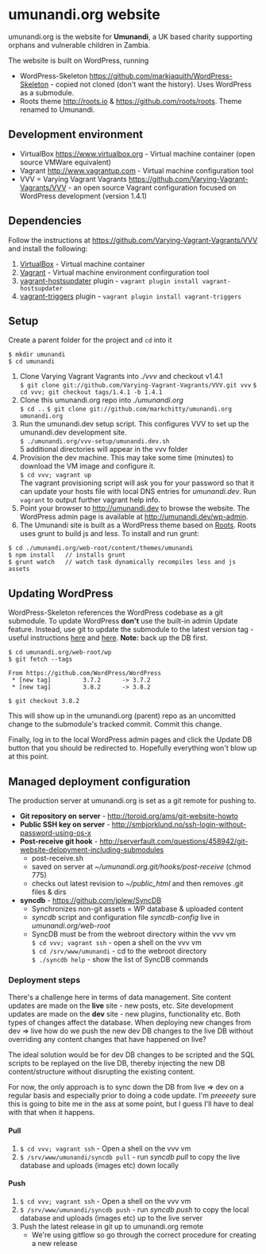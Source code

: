 # umunandi.org website

umunandi.org is the website for **Umunandi**, a UK based charity supporting orphans and vulnerable children in Zambia.

The website is built on WordPress, running

+ WordPress-Skeleton <https://github.com/markjaquith/WordPress-Skeleton> - copied not cloned (don't want the history). Uses WordPress as a submodule.
+ Roots theme <http://roots.io> & <https://github.com/roots/roots>. Theme renamed to Umunandi.

## Development environment

+ VirtualBox <https://www.virtualbox.org> - Virtual machine container (open source VMWare equivalent)
+ Vagrant <http://www.vagrantup.com> - Virtual machine configuration tool
+ VVV = Varying Vagrant Vagrants <https://github.com/Varying-Vagrant-Vagrants/VVV> - an open source Vagrant configuration focused on WordPress development (version 1.4.1)

## Dependencies

Follow the instructions at <https://github.com/Varying-Vagrant-Vagrants/VVV> and install the following:

1. [VirtualBox](https://www.virtualbox.org/wiki/Downloads) - Virtual machine container
1. [Vagrant](http://www.vagrantup.com) - Virtual machine environment confirguration tool
1. [vagrant-hostsupdater](https://github.com/cogitatio/vagrant-hostsupdater) plugin - `vagrant plugin install vagrant-hostsupdater`
1. [vagrant-triggers](https://github.com/emyl/vagrant-triggers) plugin - `vagrant plugin install vagrant-triggers`

## Setup

Create a parent folder for the project and `cd` into it

```
$ mkdir umunandi
$ cd umunandi
```

1. Clone Varying Vagrant Vagrants into *./vvv* and checkout v1.4.1  
`$ git clone git://github.com/Varying-Vagrant-Vagrants/VVV.git vvv`
`$ cd vvv; git checkout tags/1.4.1 -b 1.4.1`
1. Clone this umunandi.org repo into *./umunandi.org*  
`$ cd ..`
`$ git clone git://github.com/markchitty/umunandi.org umunandi.org`
1. Run the umunandi.dev setup script. This configures VVV to set up the umunandi.dev development site.  
`$ ./umunandi.org/vvv-setup/umunandi.dev.sh`  
5 additional directories will appear in the vvv folder
1. Provision the dev machine. This may take some time (minutes) to download the VM image and configure it.  
`$ cd vvv; vagrant up`  
The vagrant provisioning script will ask you for your password so that it can update your hosts file with local DNS entries for *umunandi.dev*. Run `vagrant` to output further vagrant help info.
1. Point your browser to <http://umunandi.dev> to browse the website. The WordPress admin page is available at <http://umunandi.dev/wp-admin>.
2. The Umunandi site is built as a WordPress theme based on [Roots](https://roots.io/). Roots uses grunt to build js and less. To install and run grunt:

```
$ cd ./umunandi.org/web-root/content/themes/umunandi
$ npm install   // installs grunt
$ grunt watch   // watch task dynamically recompiles less and js assets
```

## Updating WordPress
WordPress-Skeleton references the WordPress codebase as a git submodule. To update WordPress **don't** use the built-in admin Update feature. Instead, use git to update the submodule to the latest version tag - useful instructions [here](http://ryansechrest.com/2014/04/update-deploy-wordpress-git-submodule/) and [here](https://blog.sourcetreeapp.com/2012/02/01/using-submodules-and-subrepositories/). **Note:** back up the DB first.

```
$ cd umunandi.org/web-root/wp
$ git fetch --tags

From https://github.com/WordPress/WordPress
 * [new tag]         3.7.2      -> 3.7.2
 * [new tag]         3.8.2      -> 3.8.2

$ git checkout 3.8.2
```

This will show up in the umunandi.org (parent) repo as an uncomitted change to the submodule's tracked commit. Commit this change.

Finally, log in to the local WordPress admin pages and click the Update DB button that you should be redirected to. Hopefully everything won't blow up at this point.

## Managed deployment configuration

The production server at umunandi.org is set as a git remote for pushing to.

+ **Git repository on server** - <http://toroid.org/ams/git-website-howto>
+ **Public SSH key on server** - <http://smbjorklund.no/ssh-login-without-password-using-os-x>
+ **Post-receive git hook** - <http://serverfault.com/questions/458942/git-website-delopyment-including-submodules>
  - post-receive.sh
  - saved on server at *~/umunandi.org.git/hooks/post-receive* (chmod 775)
  - checks out latest revision to *~/public_html* and then removes .git files & dirs
+ **syncdb** - <https://github.com/jplew/SyncDB>
  - Synchronizes non-git assets = WP database & uploaded content
  - *syncdb* script and configuration file *syncdb-config* live in *umunandi.org/web-root*
  - SyncDB must be from the webroot directory within the vvv vm  
    `$ cd vvv; vagrant ssh` - open a shell on the vvv vm  
    `$ cd /srv/www/umunandi` - cd to the webroot directory  
    `$ ./syncdb help` - show the list of SyncDB commands

### Deployment steps

There's a challenge here in terms of data management. Site content updates are made on the **live** site - new posts, etc. Site development updates are made on the **dev** site - new plugins, functionality etc. Both types of changes affect the database. When deploying new changes from dev => live how do we push the new dev DB changes to the live DB without overriding any content changes that have happened on live?

The ideal solution would be for dev DB changes to be scripted and the SQL scripts to be replayed on the live DB, thereby injecting the new DB content/structure without disrupting the existing content.

For now, the only approach is to sync down the DB from live => dev on a regular basis and especially prior to doing a code update. I'm *preeeety* sure this is going to bite me in the ass at some point, but I guess I'll have to deal with that when it happens.

#### Pull

1. `$ cd vvv; vagrant ssh` - Open a shell on the vvv vm
2. `$ /srv/www/umunandi/syncdb pull` - run *syncdb pull* to copy the live database and uploads (images etc) down locally

#### Push

1. `$ cd vvv; vagrant ssh` - Open a shell on the vvv vm
2. `$ /srv/www/umunandi/syncdb push` - run *syncdb push* to copy the local database and uploads (images etc) up to the live server
3. Push the latest release in git up to umunandi.org remote
   - We're using gitflow so go through the correct procedure for creating a new release
